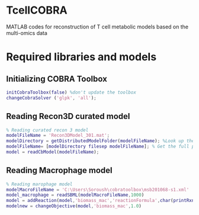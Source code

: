 # TcellCOBRA
MATLAB codes for reconstruction of T cell metabolic models based on the multi-omics data

# Required libraries and models 
## Initializing COBRA Toolbox

```MATLAB
initCobraToolbox(false) %don't update the toolbox
changeCobraSolver ('glpk', 'all');
```

## Reading Recon3D curated model
```MATLAB
% Reading curated recon 3 model
modelFileName = 'Recon3DModel_301.mat';
modelDirectory = getDistributedModelFolder(modelFileName); %Look up the folder for the distributed Models.
modelFileName= [modelDirectory filesep modelFileName]; % Get the full path. Necessary to be sure, that the right model is loaded
model = readCbModel(modelFileName);
```

## Reading Macrophage model
```MATLAB
% Reading marophage model
modelMacroFileName = 'C:\Users\Soroush\cobratoolbox\msb201068-s1.xml'
model_macrophage = readSBML(modelMacroFileName,1000)
model = addReaction(model,'biomass_mac','reactionFormula',char(printRxnFormula(model_macrophage,'biomass_mac')))
modelnew = changeObjective(model,'biomass_mac',1.0)
```
